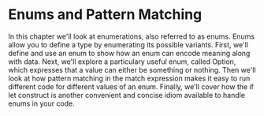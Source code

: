 # Enums and Pattern Matching

In this chapter we'll look at enumerations, also referred to as enums. Enums allow you to define a type by 
enumerating its possible variants. First, we'll define and use an enum to show how an enum can encode meaning
along with data. Next, we'll explore a particulary useful enum, called Option, which expresses that a value
can either be something or nothing. Then we'll look at how pattern matching in the match expression makes
it easy to run different code for different values of an enum. Finally, we'll cover how the if let construct
is another convenient and concise idiom available to handle enums in your code.
